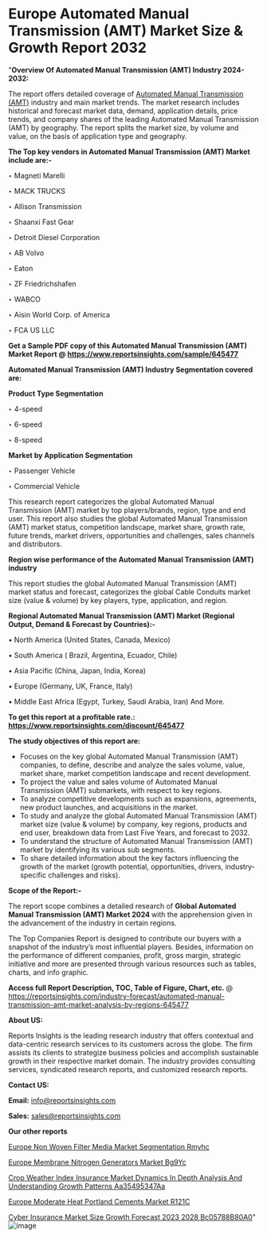 # Europe Automated Manual Transmission (AMT) Market Size & Growth Report 2032

"<strong>Overview Of Automated Manual Transmission (AMT) Industry 2024-2032:</strong>

The report offers detailed coverage of <a href=https://www.reportsinsights.com/sample/645477>Automated Manual Transmission (AMT)</a> industry and main market trends. The market research includes historical and forecast market data, demand, application details, price trends, and company shares of the leading Automated Manual Transmission (AMT) by geography. The report splits the market size, by volume and value, on the basis of application type and geography.

<strong>The Top key vendors in Automated Manual Transmission (AMT) Market include are:- </strong>

‣ Magneti Marelli

‣ MACK TRUCKS

‣ Allison Transmission

‣ Shaanxi Fast Gear

‣ Detroit Diesel Corporation

‣ AB Volvo

‣ Eaton

‣ ZF Friedrichshafen

‣ WABCO

‣ Aisin World Corp. of America

‣ FCA US LLC

<strong>Get a Sample PDF copy of this Automated Manual Transmission (AMT) Market Report </strong><strong>@ <a href=https://www.reportsinsights.com/sample/645477 style=color:#0000ff;>https://www.reportsinsights.com/sample/645477</a> </strong>

<strong>Automated Manual Transmission (AMT) Industry Segmentation covered are:</strong>

<strong>Product Type Segmentation</strong>

‣ 4-speed

‣ 6-speed

‣ 8-speed

<strong>Market by Application Segmentation</strong>

‣ Passenger Vehicle

‣ Commercial Vehicle

This research report categorizes the global Automated Manual Transmission (AMT) market by top players/brands, region, type and end user. This report also studies the global Automated Manual Transmission (AMT) market status, competition landscape, market share, growth rate, future trends, market drivers, opportunities and challenges, sales channels and distributors.

<strong>Region wise performance of the Automated Manual Transmission (AMT) industry</strong><strong> </strong>

This report studies the global Automated Manual Transmission (AMT) market status and forecast, categorizes the global Cable Conduits market size (value &amp; volume) by key players, type, application, and region. 

<strong>Regional Automated Manual Transmission (AMT) Market (Regional Output, Demand &amp; Forecast by Countries):-</strong>

• North America (United States, Canada, Mexico)

• South America ( Brazil, Argentina, Ecuador, Chile)

• Asia Pacific (China, Japan, India, Korea)

• Europe (Germany, UK, France, Italy)

• Middle East Africa (Egypt, Turkey, Saudi Arabia, Iran) And More.

<strong>To get this report at a profitable rate.: <a href=https://www.reportsinsights.com/discount/645477 style=color:#0000ff;>https://www.reportsinsights.com/discount/645477</a></strong>

<strong>The study objectives of this report are:</strong>
<ul>
  <li>Focuses on the key global Automated Manual Transmission (AMT) companies, to define, describe and analyze the sales volume, value, market share, market competition landscape and recent development.</li>
  <li>To project the value and sales volume of Automated Manual Transmission (AMT) submarkets, with respect to key regions.</li>
  <li>To analyze competitive developments such as expansions, agreements, new product launches, and acquisitions in the market.</li>
  <li>To study and analyze the global Automated Manual Transmission (AMT) market size (value &amp; volume) by company, key regions, products and end user, breakdown data from Last Five Years, and forecast to 2032.</li>
  <li>To understand the structure of Automated Manual Transmission (AMT) market by identifying its various sub segments.</li>
  <li>To share detailed information about the key factors influencing the growth of the market (growth potential, opportunities, drivers, industry-specific challenges and risks).</li>
</ul>
<strong>Scope of the Report:-</strong><strong> </strong>

The report scope combines a detailed research of <strong>Global Automated Manual Transmission (AMT) Market 2024 </strong>with the apprehension given in the advancement of the industry in certain regions.

The Top Companies Report is designed to contribute our buyers with a snapshot of the industry’s most influential players. Besides, information on the performance of different companies, profit, gross margin, strategic initiative and more are presented through various resources such as tables, charts, and info graphic.

<strong>Access full Report Description, TOC, Table of Figure, Chart, etc. </strong>@   <a href=https://reportsinsights.com/industry-forecast/automated-manual-transmission-amt-market-analysis-by-regions-645477 style=color:#0000ff;>https://reportsinsights.com/industry-forecast/automated-manual-transmission-amt-market-analysis-by-regions-645477</a>

<strong>About US:</strong>

Reports Insights is the leading research industry that offers contextual and data-centric research services to its customers across the globe. The firm assists its clients to strategize business policies and accomplish sustainable growth in their respective market domain. The industry provides consulting services, syndicated research reports, and customized research reports.

<strong>Contact US:</strong>

<p class=""""><b>Email:</b> <a href=mailto:info@reportsinsights.com>info@reportsinsights.com</a></p>
<p class=""""><b>Sales:</b> <a href=mailto:sales@reportsinsights.com>sales@reportsinsights.com</a></p>

<strong>Our other reports</strong>

<a href=https://www.linkedin.com/pulse/europe-non-woven-filter-media-market-segmentation-rmyhc/>Europe Non Woven Filter Media Market Segmentation Rmyhc</a>

<a href=https://www.linkedin.com/pulse/europe-membrane-nitrogen-generators-market-bg9yc/>Europe Membrane Nitrogen Generators Market Bg9Yc</a>

<a href=https://medium.com/@ranediksha451/crop-weather-index-insurance-market-dynamics-in-depth-analysis-and-understanding-growth-patterns-aa35495347aa>Crop Weather Index Insurance Market Dynamics In Depth Analysis And Understanding Growth Patterns Aa35495347Aa</a>

<a href=https://www.linkedin.com/pulse/europe-moderate-heat-portland-cements-market-r121c/>Europe Moderate Heat Portland Cements Market R121C</a>

<a href=https://medium.com/@ruchikakadam73/cyber-insurance-market-size-growth-forecast-2023-2028-bc05788b80a0>Cyber Insurance Market Size Growth Forecast 2023 2028 Bc05788B80A0</a>"
![image](https://github.com/aanak123/RIMarketer1/assets/158471119/32134df0-8edc-474a-beeb-74876f7045de)
